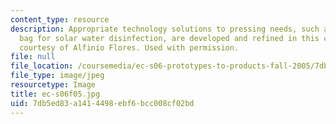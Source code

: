 ```yaml
---
content_type: resource
description: Appropriate technology solutions to pressing needs, such as this plastic
  bag for solar water disinfection, are developed and refined in this course. Photo
  courtesy of Alfinio Flores. Used with permission.
file: null
file_location: /coursemedia/ec-s06-prototypes-to-products-fall-2005/7db5ed83a1414498ebf6bcc008cf02bd_ec-s06f05.jpg
file_type: image/jpeg
resourcetype: Image
title: ec-s06f05.jpg
uid: 7db5ed83-a141-4498-ebf6-bcc008cf02bd
---
```

